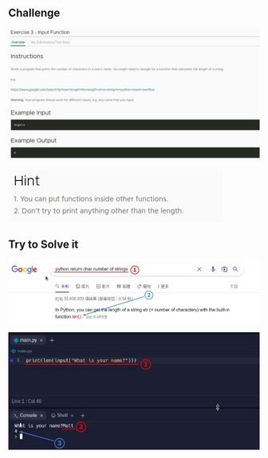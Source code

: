 ## **Challenge**

![Alt exercise](pic/01.jpg)

![Alt hint](pic/02.jpg)

## **Try to Solve it**

![Alt google](pic/03.jpg)

![Alt solution by myself](pic/04.jpg)
